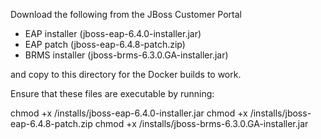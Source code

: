 Download the following from the JBoss Customer Portal

 * EAP installer (jboss-eap-6.4.0-installer.jar)
 * EAP patch (jboss-eap-6.4.8-patch.zip)
 * BRMS installer (jboss-brms-6.3.0.GA-installer.jar)

and copy to this directory for the Docker builds to work.

Ensure that these files are executable by running:

chmod +x <path-to-project>/installs/jboss-eap-6.4.0-installer.jar
chmod +x <path-to-project>/installs/jboss-eap-6.4.8-patch.zip
chmod +x <path-to-project>/installs/jboss-brms-6.3.0.GA-installer.jar
